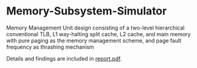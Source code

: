 # Memory-Subsystem-Simulator
Memory Management Unit design consisting of a two-level hierarchical conventional TLB, L1 way-halting split cache, L2 cache, and main memory with pure paging as the memory management scheme, and page fault frequency as thrashing mechanism

Details and findings are included in [report.pdf](https://github.com/akankshac-073/Memory-Subsystem-Simulator/blob/main/report.pdf).
